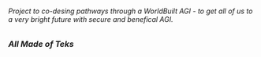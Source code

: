 ###### Project to co-desing pathways through a WorldBuilt AGI - to get all of us to a very bright future with secure and benefical AGI.
### ***All Made of Teks***
 
